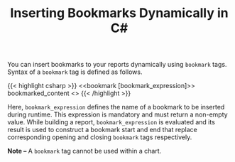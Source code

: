 ﻿---
title: Inserting Bookmarks Dynamically in C#
second_title: Aspose.Words for .NET
articleTitle: Inserting Bookmarks Dynamically
linktitle: Inserting Bookmarks Dynamically
description: "Insert bookmarks into your document dynamically when building a report using C#."
type: docs
weight: 70
url: /net/inserting-bookmarks-dynamically/
aliases: [/net/template-syntax/#inserting-bookmarks-dynamically]
---

You can insert bookmarks to your reports dynamically using `bookmark` tags. Syntax of a `bookmark` tag is defined as follows.

{{< highlight csharp >}}
<<bookmark [bookmark_expression]>>
bookmarked_content
<</bookmark>>
{{< /highlight >}}

Here, `bookmark_expression` defines the name of a bookmark to be inserted during runtime. This expression is mandatory and must return a non-empty value. While building a report, `bookmark_expression` is evaluated and its result is used to construct a bookmark start and end that replace corresponding opening and closing `bookmark` tags respectively.

**Note –** A `bookmark` tag cannot be used within a chart.